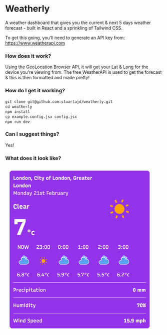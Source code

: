 # Weatherly
A weather dashboard that gives you the current & next 5 days weather forecast - built in React and a sprinkling of Tailwind CSS.

To get this going, you'll need to generate an API key from: https://www.weatherapi.com

### How does it work?
Using the GeoLocation Browser API, it will get your Lat & Long for the device you're viewing from. The free WeatherAPI is used to get the forecast & this is then formatted and made pretty!

### How do I get it working?

```
git clone git@github.com:stuartajd/weatherly.git
cd weatherly
npm install
cp example.config.jsx config.jsx
npm run dev
```

### Can I suggest things?
Yes!

### What does it look like?
![Weatherly Widget](./readme/weatherly.gif)